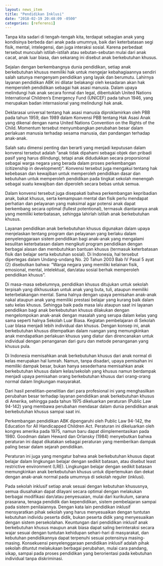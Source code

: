 ```yaml
---
layout: news_item
title: "Pendidikan Inklusi"
date: "2018-02-19 20:48:09 -0500"
categories: [referensi]
---
```


Tanpa kita sadari di tengah-tengah kita, terdapat sebagian anak yang kondisinya berbeda dari anak pada umumnya, baik dari keterbatasan segi fisik, mental, intelegensi, dan juga interaksi sosial. Karena perbedaat tersebut munculah istilah-istilah atau sebutan-sebutan mulai dari anak cacat, anak luar biasa, dan sekarang ini disebut anak berkebutuhan khusus.

Sejalan dengan berkembangnya dunia pendidikan, setiap anak berkebutuhan khusus memiliki hak untuk mengejar kebahagiaannya sendiri salah satunya mengenyam pendidikan yang layak dan berumutu. Lahirnya layanan pendidikan ABK ini dilatar belakangi oleh kesadaran akan hak memperoleh pendidikan sebagai hak asasi manusia. Dalam upaya melindungi hak anak secara formal dan legal, dibentuklah United Nations International Children’s Emergency Fund (UNICEF) pada tahun 1946, yang merupakan badan internasional yang melindungi hak anak.

Deklarasai universal tentang hak asasi manusia diproklamirkan oleh PBB pada tahun 1959, dan 1989 dalam Konvensi PBB tentang Hak Asasi Anak yang dikenal dengan nama United Nations Convention on the Rights of the Child. Momentum tersebut menyumbangkan perubahan besar dalam perlakuan manusia terhadap sesama manusia, dan pandangan terhadap anak-anak.

Salah satu dimensi penting dan berarti yang menjadi keputusan dalam konvensi tersebut adalah “anak tidak dipahami sebagai objek dan pribadi pasif yang harus dilindungi, tetapi anak didudukkan secara proporsional sebagai warga negara yang berada dalam proses perkembangan (citizenship in development)”. Konvensi tersebut juga mengakui tentang hak kebebasan dan kewajiban untuk memperoleh pendidikan dasar dan kebutuhan untuk memperoleh pendidikan pada tingkat sekolah menengah sebagai suatu kewajiban dan diperoleh secara bebas untuk semua.

Dalam konvensi tersebut juga disepakati bahwa perkembangan kepribadian anak, bakat khusus, serta kemampuan mental dan fisik perlu mendapat perhatian dan pelayanan yang maksimal agar potensi anak dapat berkembang secara optimal (fullest potentional), termasuk diantaranya anak yang memiliki keterbatasan, sehingga lahirlah istilah anak berkebutuhan khusus.

Layanan pendidikan anak berkebutuhan khusus digunakan dalam upaya menjelaskan tentang program dan pelayanan yang berlaku dalam penyelenggaraan sistem pendidikan bagi anak-anak yang mengalami kesulitan keterbatasan dalam mengikuti program pendidikan dengan berbagai alasan dan membutuhkan bantuan khusus (termasuk keterbatasan fisik dan belajar serta kebutuhan sosial). Di Indonesia, hal tersebut dipertegas dalam Undang-undang No. 20 Tahun 2003 Bab IV Pasal 5 ayat (2) disebutkan bahwa: “Warga negara yang memiliki kelainan fisik, emosional, mental, intelektual, dan/atau sosial berhak memperoleh pendidikan khusus”.

Di masa-masa sebelumnya, pendidikan khusus ditujukan untuk sekolah terpisah yang dikhususkan untuk anak yang buta, tuli, ataupun memiliki keterbelakangan mental. Sama halnya dengan upaya pemisahan anak-anak nakal ataupun anak yang memiliki prestasi belajar yang kurang baik dalam satu kelas khusus. Sehingga baik pada masa lalu ataupun saat ini layanan pendidikan bagi anak berkebutuhan khusus dilakukan dengan mengelompokan anak-anak dengan masalah yang serupa dalam kelas yang sama seperti halnya Sekolah Luar Biasa. Kegiatan pembelajaran di Sekolah Luar bIasa menjadi lebih individual dan khusus. Dengan konsep ini, anak berkebutuhan khusus ditempatkan dalam ruangan yang memungkinkan anak mendapatkan perlakuan khusus yang diatur dan direncanakan untuk individual dengan penanganan dari guru dan metode penanganan yang khusus pula.

Di Indonesia memisahkan anak berkebutuhan khusus dari anak normal di kelas merupakan hal lumrah. Namun, tanpa disadari, upaya pemisahan ini memiliki dampak besar, bukan hanya sesederhana memisahkan anak berkebutuhan khusus dalam kelas/sekolah yang khusus namun berdampak menjadi upaya pemisahan orang berkebutuhan khusus dari orang-orang normal dalam lingkungan masyarakat.

Dari hasil penelitian-penelitian dari para profesional ini yang menghasilkan perubahan besar terhadap layanan pendidikan anak berkebutuhan khusus di Amerika, sehingga pada tahun 1975 dikeluarkan peraturan (Public Law 94-142) yang membawa perubahan mendasar dalam dunia pendidikan anak berkebutuhan khusus sampai saat ini.

Perkembangan pendidikan ABK dipengaruhi oleh Public Law 94-142, the Education for All Handicapped Children Act. Peraturan ini dikeluarkan oleh kongres amerika pada 1975, namun baru dapat diimplementasikan pada 1980. Goodman dalam Heward dan Orlansky (1984) menyebutkan bahwa peraturan ini dapat dikatakan sebagai peraturan yang memberikan dampak paling besar dalam sejarah pendidikan.

Peraturan ini juga yang mengatur bahwa anak berkebutuhan khusus dapat belajar dalam lingkungan belajar dengan sedikit batasan, atau disebut least restrictive environment (LRE). Lingkungan belajar dengan sedikit batasan memungkinkan anak berkebutuhan khusus untuk dipertemukan dan dekat dengan anak-anak normal pada umumnya di sekolah reguler (inklusi).

Pada sekolah inklusif setiap anak sesuai dengan kebutuhan khususnya, semua diusahakan dapat dilayani secara optimal dengan melakukan berbagai modifikasi dan/atau penyesuaian, mulai dari kurikulum, sarana prasarana, tenaga pendidik dan kependidikan, sistem pembelajaran sampai pada sistem penilaiannya. Dengan kata lain pendidikan inklusif mensyaratkan pihak sekolah yang harus menyesuaikan dengan tuntutan kebutuhan individu peserta didik, bukan peserta didik yang menyesuaikan dengan sistem persekolahan. Keuntungan dari pendidikan inklusif anak berkebutuhan khusus maupun anak biasa dapat saling berinteraksi secara wajar sesuai dengan tuntutan kehidupan sehari-hari di masyarakat, dan kebutuhan pendidikannya dapat terpenuhi sesuai potensinya masing-masing. Konsekuensi penyelenggaraan pendidikan inklusif adalah pihak sekolah dituntut melakukaan berbagai perubahan, mulai cara pandang, sikap, sampai pada proses pendidikan yang berorientasi pada kebutuhan individual tanpa diskriminasi.

